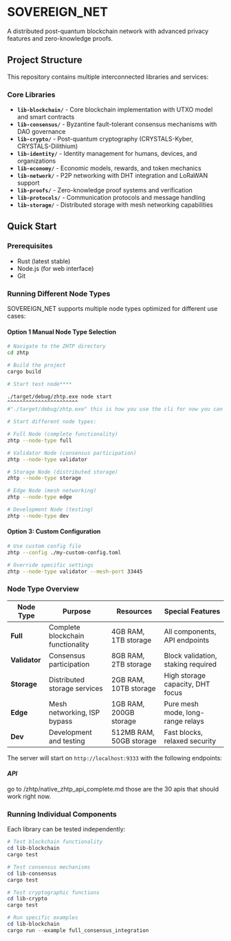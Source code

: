 # SOVEREIGN_NET

A distributed post-quantum blockchain network with advanced privacy features and zero-knowledge proofs.

## Project Structure

This repository contains multiple interconnected libraries and services:

### Core Libraries
- **`lib-blockchain/`** - Core blockchain implementation with UTXO model and smart contracts
- **`lib-consensus/`** - Byzantine fault-tolerant consensus mechanisms with DAO governance
- **`lib-crypto/`** - Post-quantum cryptography (CRYSTALS-Kyber, CRYSTALS-Dilithium)
- **`lib-identity/`** - Identity management for humans, devices, and organizations
- **`lib-economy/`** - Economic models, rewards, and token mechanics
- **`lib-network/`** - P2P networking with DHT integration and LoRaWAN support
- **`lib-proofs/`** - Zero-knowledge proof systems and verification
- **`lib-protocols/`** - Communication protocols and message handling
- **`lib-storage/`** - Distributed storage with mesh networking capabilities

## Quick Start

### Prerequisites
- Rust (latest stable)
- Node.js (for web interface)
- Git

### Running Different Node Types

SOVEREIGN_NET supports multiple node types optimized for different use cases:


#### Option 1 Manual Node Type Selection
```bash
# Navigate to the ZHTP directory
cd zhtp

# Build the project
cargo build 

# Start test node****

./target/debug/zhtp.exe node start
^^^^^^^^^^^^^^^^^^^^^^^
#"./target/debug/zhtp.exe" this is how you use the cli for now you can use --help to see the current commands.

# Start different node types:

# Full Node (complete functionality)
zhtp --node-type full

# Validator Node (consensus participation)
zhtp --node-type validator

# Storage Node (distributed storage)
zhtp --node-type storage

# Edge Node (mesh networking)
zhtp --node-type edge

# Development Node (testing)
zhtp --node-type dev
```

#### Option 3: Custom Configuration
```bash
# Use custom config file
zhtp --config ./my-custom-config.toml

# Override specific settings
zhtp --node-type validator --mesh-port 33445
```

### Node Type Overview

| Node Type | Purpose | Resources | Special Features |
|-----------|---------|-----------|------------------|
| **Full** | Complete blockchain functionality | 4GB RAM, 1TB storage | All components, API endpoints |
| **Validator** | Consensus participation | 8GB RAM, 2TB storage | Block validation, staking required |
| **Storage** | Distributed storage services | 2GB RAM, 10TB storage | High storage capacity, DHT focus |
| **Edge** | Mesh networking, ISP bypass | 1GB RAM, 200GB storage | Pure mesh mode, long-range relays |
| **Dev** | Development and testing | 512MB RAM, 50GB storage | Fast blocks, relaxed security |

The server will start on `http://localhost:9333` with the following endpoints:

#### *****API*****
go to /zhtp/native_zhtp_api_complete.md those are the 30 apis that should work right now.



### Running Individual Components

Each library can be tested independently:

```powershell
# Test blockchain functionality
cd lib-blockchain
cargo test

# Test consensus mechanisms
cd lib-consensus  
cargo test

# Test cryptographic functions
cd lib-crypto
cargo test

# Run specific examples
cd lib-blockchain
cargo run --example full_consensus_integration
```